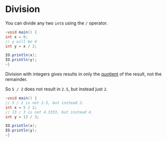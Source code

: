 # Division

You can divide any two `int`s using the `/` operator.

```java
~void main() {
int x = 8;
// y will be 4
int y = x / 2;

IO.println(x);
IO.println(y);
~}
```

Division with integers gives results in only the [quotient](https://www.khanacademy.org/computing/computer-science/cryptography/modarithmetic/a/the-quotient-remainder-theorem) of the result, not the remainder.

So `5 / 2` does not result in `2.5`, but instead just `2`.

```java
~void main() {
// 5 / 2 is not 2.5, but instead 2.
int x = 5 / 2;
// 13 / 3 is not 4.3333, but instead 4.
int y = 13 / 3;

IO.println(x);
IO.println(y);
~}
```
